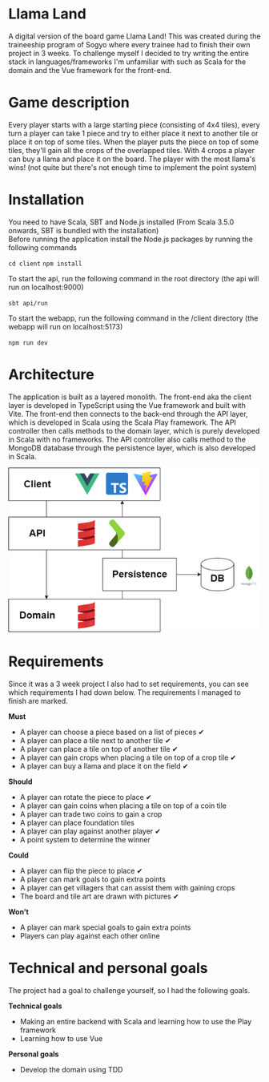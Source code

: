 # Llama Land
A digital version of the board game Llama Land! This was created during the traineeship program of Sogyo where every trainee had to finish their own project in 3 weeks. To challenge myself I decided to try writing the entire stack in languages/frameworks I'm unfamiliar with such as Scala for the domain and the Vue framework for the front-end.

# Game description
Every player starts with a large starting piece (consisting of 4x4 tiles), every turn a player can take 1 piece and try to either place it next to another tile or place it on top of some tiles. When the player puts the piece on top of some tiles, they'll gain all the crops of the overlapped tiles. With 4 crops a player can buy a llama and place it on the board. The player with the most llama's wins! (not quite but there's not enough time to implement the point system)

# Installation
You need to have Scala, SBT and Node.js installed (From Scala 3.5.0 onwards, SBT is bundled with the installation)<br>
Before running the application install the Node.js packages by running the following commands

`cd client`
`npm install`


To start the api, run the following command in the root directory (the api will run on localhost:9000)

`sbt api/run`

To start the webapp, run the following command in the /client directory (the webapp will run on localhost:5173)

`npm run dev`

# Architecture
The application is built as a layered monolith. The front-end aka the client layer is developed in TypeScript using the Vue framework and built with Vite. The front-end then connects to the back-end through the API layer, which is developed in Scala using the Scala Play framework. The API controller then calls methods to the domain layer, which is purely developed in Scala with no frameworks. The API controller also calls method to the MongoDB database through the persistence layer, which is also developed in Scala.

![architecture](architecture.png)


# Requirements
Since it was a 3 week project I also had to set requirements, you can see which requirements I had down below. The requirements I managed to finish are marked.

**Must**
- A player can choose a piece based on a list of pieces ✔
- A player can place a tile next to another tile ✔
- A player can place a tile on top of another tile ✔
- A player can gain crops when placing a tile on top of a crop tile ✔
- A player can buy a llama and place it on the field ✔


**Should**
- A player can rotate the piece to place ✔
- A player can gain coins when placing a tile on top of a coin tile
- A player can trade two coins to gain a crop
- A player can place foundation tiles
- A player can play against another player ✔
- A point system to determine the winner


**Could**
- A player can flip the piece to place ✔
- A player can mark goals to gain extra points
- A player can get villagers that can assist them with gaining crops
- The board and tile art are drawn with pictures ✔


**Won’t**
- A player can mark special goals to gain extra points
- Players can play against each other online


# Technical and personal goals
The project had a goal to challenge yourself, so I had the following goals.

**Technical goals**
- Making an entire backend with Scala and learning how to use the Play framework
- Learning how to use Vue

**Personal goals**
- Develop the domain using TDD


